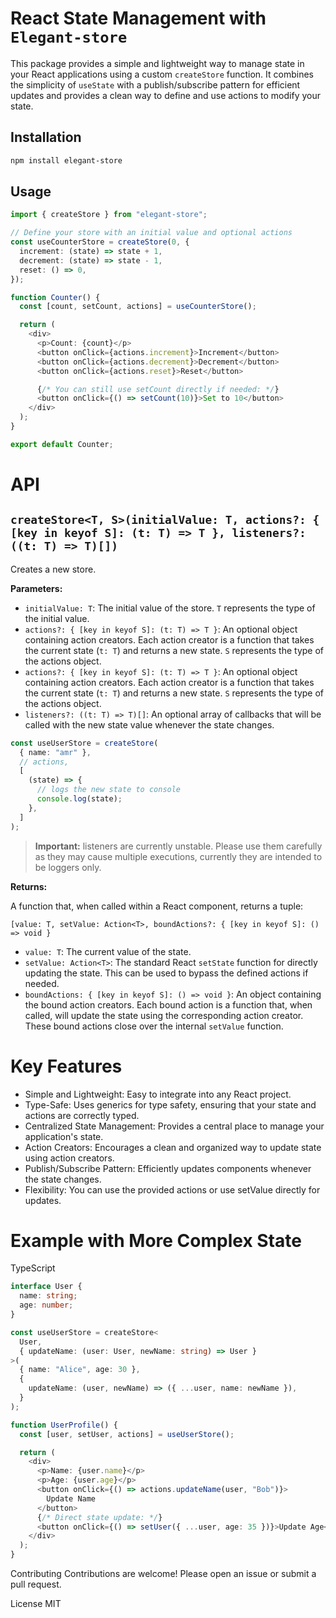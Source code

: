 # React State Management with `Elegant-store`

This package provides a simple and lightweight way to manage state in your React applications using a custom `createStore` function. It combines the simplicity of `useState` with a publish/subscribe pattern for efficient updates and provides a clean way to define and use actions to modify your state.

## Installation

```bash
npm install elegant-store
```

## Usage

```ts
import { createStore } from "elegant-store";

// Define your store with an initial value and optional actions
const useCounterStore = createStore(0, {
  increment: (state) => state + 1,
  decrement: (state) => state - 1,
  reset: () => 0,
});

function Counter() {
  const [count, setCount, actions] = useCounterStore();

  return (
    <div>
      <p>Count: {count}</p>
      <button onClick={actions.increment}>Increment</button>
      <button onClick={actions.decrement}>Decrement</button>
      <button onClick={actions.reset}>Reset</button>

      {/* You can still use setCount directly if needed: */}
      <button onClick={() => setCount(10)}>Set to 10</button>
    </div>
  );
}

export default Counter;
```

# API

## `createStore<T, S>(initialValue: T, actions?: { [key in keyof S]: (t: T) => T }, listeners?: ((t: T) => T)[])`

Creates a new store.

**Parameters:**

- `initialValue: T`: The initial value of the store. `T` represents the type of the initial value.
- `actions?: { [key in keyof S]: (t: T) => T }`: An optional object containing action creators. Each action creator is a function that takes the current state (`t: T`) and returns a new state. `S` represents the type of the actions object.
- `actions?: { [key in keyof S]: (t: T) => T }`: An optional object containing action creators. Each action creator is a function that takes the current state (`t: T`) and returns a new state. `S` represents the type of the actions object.
- `listeners?: ((t: T) => T)[]`: An optional array of callbacks that will be called with the new state value whenever the state changes.

```ts
const useUserStore = createStore(
  { name: "amr" },
  // actions,
  [
    (state) => {
      // logs the new state to console
      console.log(state);
    },
  ]
);
```

> **Important:** listeners are currently unstable.
> Please use them carefully as they may cause multiple executions, currently
> they are intended to be loggers only.

**Returns:**

A function that, when called within a React component, returns a tuple:

`[value: T, setValue: Action<T>, boundActions?: { [key in keyof S]: () => void }`

- `value: T`: The current value of the state.
- `setValue: Action<T>`: The standard React `setState` function for directly updating the state. This can be used to bypass the defined actions if needed.
- `boundActions: { [key in keyof S]: () => void }`: An object containing the bound action creators. Each bound action is a function that, when called, will update the state using the corresponding action creator. These bound actions close over the internal `setValue` function.

# Key Features

- Simple and Lightweight: Easy to integrate into any React project.
- Type-Safe: Uses generics for type safety, ensuring that your state and actions are correctly typed.
- Centralized State Management: Provides a central place to manage your application's state.
- Action Creators: Encourages a clean and organized way to update state using action creators.
- Publish/Subscribe Pattern: Efficiently updates components whenever the state changes.
- Flexibility: You can use the provided actions or use setValue directly for updates.

# Example with More Complex State

TypeScript

```ts
interface User {
  name: string;
  age: number;
}

const useUserStore = createStore<
  User,
  { updateName: (user: User, newName: string) => User }
>(
  { name: "Alice", age: 30 },
  {
    updateName: (user, newName) => ({ ...user, name: newName }),
  }
);

function UserProfile() {
  const [user, setUser, actions] = useUserStore();

  return (
    <div>
      <p>Name: {user.name}</p>
      <p>Age: {user.age}</p>
      <button onClick={() => actions.updateName(user, "Bob")}>
        Update Name
      </button>
      {/* Direct state update: */}
      <button onClick={() => setUser({ ...user, age: 35 })}>Update Age</button>
    </div>
  );
}
```

Contributing
Contributions are welcome! Please open an issue or submit a pull request.

License
MIT
